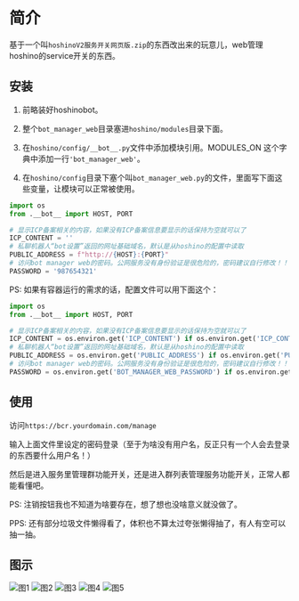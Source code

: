 # 简介

基于一个叫`hoshinoV2服务开关网页版.zip`的东西改出来的玩意儿，web管理hoshino的service开关的东西。

## 安装

1. 前略装好hoshinobot。

2. 整个`bot_manager_web`目录塞进`hoshino/modules`目录下面。

3. 在`hoshino/config/__bot__.py`文件中添加模块引用。MODULES_ON 这个字典中添加一行`'bot_manager_web'`。

4. 在`hoshino/config`目录下塞个叫`bot_manager_web.py`的文件，里面写下面这些变量，让模块可以正常被使用。

```python
import os
from .__bot__ import HOST, PORT

# 显示ICP备案相关的内容，如果没有ICP备案信息要显示的话保持为空就可以了
ICP_CONTENT = ''
# 私聊机器人“bot设置”返回的网址基础域名，默认是从hoshino的配置中读取
PUBLIC_ADDRESS = f"http://{HOST}:{PORT}"
# 访问bot manager web的密码。公网服务没有身份验证是很危险的，密码建议自行修改！！！
PASSWORD = '987654321'
```

PS: 如果有容器运行的需求的话，配置文件可以用下面这个：

```python
import os
from .__bot__ import HOST, PORT

# 显示ICP备案相关的内容，如果没有ICP备案信息要显示的话保持为空就可以了
ICP_CONTENT = os.environ.get('ICP_CONTENT') if os.environ.get('ICP_CONTENT') else ''
# 私聊机器人“bot设置”返回的网址基础域名，默认是从hoshino的配置中读取
PUBLIC_ADDRESS = os.environ.get('PUBLIC_ADDRESS') if os.environ.get('PUBLIC_ADDRESS') else f"http://{HOST}:{PORT}"
# 访问bot manager web的密码。公网服务没有身份验证是很危险的，密码建议自行修改！！！
PASSWORD = os.environ.get('BOT_MANAGER_WEB_PASSWORD') if os.environ.get('BOT_MANAGER_WEB_PASSWORD') else '987654321'
```


## 使用

访问`https://bcr.yourdomain.com/manage`

输入上面文件里设定的密码登录（至于为啥没有用户名，反正只有一个人会去登录的东西要什么用户名！）

然后是进入服务里管理群功能开关，还是进入群列表管理服务功能开关，正常人都能看懂吧。

PS: 注销按钮我也不知道为啥要存在，想了想也没啥意义就没做了。

PPS: 还有部分垃圾文件懒得看了，体积也不算太过夸张懒得抽了，有人有空可以抽一抽。

## 图示

![图1](Thumbnail/1.png)
![图2](Thumbnail/2.png)
![图3](Thumbnail/3.png)
![图4](Thumbnail/4.png)
![图5](Thumbnail/5.png)
